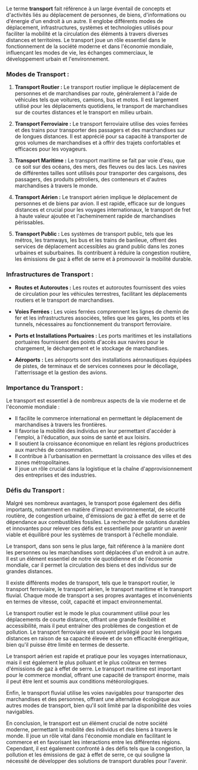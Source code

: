 Le terme **transport** fait référence à un large éventail de concepts et d'activités liés au déplacement de personnes, de biens, d'informations ou d'énergie d'un endroit à un autre. Il englobe différents modes de déplacement, infrastructures, systèmes et technologies utilisés pour faciliter la mobilité et la circulation des éléments à travers diverses distances et territoires. Le transport joue un rôle essentiel dans le fonctionnement de la société moderne et dans l'économie mondiale, influençant les modes de vie, les échanges commerciaux, le développement urbain et l'environnement.

### Modes de Transport :

1. **Transport Routier :** Le transport routier implique le déplacement de personnes et de marchandises par route, généralement à l'aide de véhicules tels que voitures, camions, bus et motos. Il est largement utilisé pour les déplacements quotidiens, le transport de marchandises sur de courtes distances et le transport en milieu urbain.

2. **Transport Ferroviaire :** Le transport ferroviaire utilise des voies ferrées et des trains pour transporter des passagers et des marchandises sur de longues distances. Il est apprécié pour sa capacité à transporter de gros volumes de marchandises et à offrir des trajets confortables et efficaces pour les voyageurs.

3. **Transport Maritime :** Le transport maritime se fait par voie d'eau, que ce soit sur des océans, des mers, des fleuves ou des lacs. Les navires de différentes tailles sont utilisés pour transporter des cargaisons, des passagers, des produits pétroliers, des conteneurs et d'autres marchandises à travers le monde.

4. **Transport Aérien :** Le transport aérien implique le déplacement de personnes et de biens par avion. Il est rapide, efficace sur de longues distances et crucial pour les voyages internationaux, le transport de fret à haute valeur ajoutée et l'acheminement rapide de marchandises périssables.

5. **Transport Public :** Les systèmes de transport public, tels que les métros, les tramways, les bus et les trains de banlieue, offrent des services de déplacement accessibles au grand public dans les zones urbaines et suburbaines. Ils contribuent à réduire la congestion routière, les émissions de gaz à effet de serre et à promouvoir la mobilité durable.

### Infrastructures de Transport :

- **Routes et Autoroutes :** Les routes et autoroutes fournissent des voies de circulation pour les véhicules terrestres, facilitant les déplacements routiers et le transport de marchandises.

- **Voies Ferrées :** Les voies ferrées comprennent les lignes de chemin de fer et les infrastructures associées, telles que les gares, les ponts et les tunnels, nécessaires au fonctionnement du transport ferroviaire.

- **Ports et Installations Portuaires :** Les ports maritimes et les installations portuaires fournissent des points d'accès aux navires pour le chargement, le déchargement et le stockage de marchandises.

- **Aéroports :** Les aéroports sont des installations aéronautiques équipées de pistes, de terminaux et de services connexes pour le décollage, l'atterrissage et la gestion des avions.

### Importance du Transport :

Le transport est essentiel à de nombreux aspects de la vie moderne et de l'économie mondiale :

- Il facilite le commerce international en permettant le déplacement de marchandises à travers les frontières.
- Il favorise la mobilité des individus en leur permettant d'accéder à l'emploi, à l'éducation, aux soins de santé et aux loisirs.
- Il soutient la croissance économique en reliant les régions productrices aux marchés de consommation.
- Il contribue à l'urbanisation en permettant la croissance des villes et des zones métropolitaines.
- Il joue un rôle crucial dans la logistique et la chaîne d'approvisionnement des entreprises et des industries.

### Défis du Transport :

Malgré ses nombreux avantages, le transport pose également des défis importants, notamment en matière d'impact environnemental, de sécurité routière, de congestion urbaine, d'émissions de gaz à effet de serre et de dépendance aux combustibles fossiles. La recherche de solutions durables et innovantes pour relever ces défis est essentielle pour garantir un avenir viable et équilibré pour les systèmes de transport à l'échelle mondiale.

Le transport, dans son sens le plus large, fait référence à la manière dont les personnes ou les marchandises sont déplacées d'un endroit à un autre. Il est un élément essentiel de notre vie quotidienne et de l'économie mondiale, car il permet la circulation des biens et des individus sur de grandes distances.

Il existe différents modes de transport, tels que le transport routier, le transport ferroviaire, le transport aérien, le transport maritime et le transport fluvial. Chaque mode de transport a ses propres avantages et inconvénients en termes de vitesse, coût, capacité et impact environnemental.

Le transport routier est le mode le plus couramment utilisé pour les déplacements de courte distance, offrant une grande flexibilité et accessibilité, mais il peut entraîner des problèmes de congestion et de pollution. Le transport ferroviaire est souvent privilégié pour les longues distances en raison de sa capacité élevée et de son efficacité énergétique, bien qu'il puisse être limité en termes de desserte.

Le transport aérien est rapide et pratique pour les voyages internationaux, mais il est également le plus polluant et le plus coûteux en termes d'émissions de gaz à effet de serre. Le transport maritime est important pour le commerce mondial, offrant une capacité de transport énorme, mais il peut être lent et soumis aux conditions météorologiques.

Enfin, le transport fluvial utilise les voies navigables pour transporter des marchandises et des personnes, offrant une alternative écologique aux autres modes de transport, bien qu'il soit limité par la disponibilité des voies navigables.

En conclusion, le transport est un élément crucial de notre société moderne, permettant la mobilité des individus et des biens à travers le monde. Il joue un rôle vital dans l'économie mondiale en facilitant le commerce et en favorisant les interactions entre les différentes régions. Cependant, il est également confronté à des défis tels que la congestion, la pollution et les émissions de gaz à effet de serre, ce qui souligne la nécessité de développer des solutions de transport durables pour l'avenir.